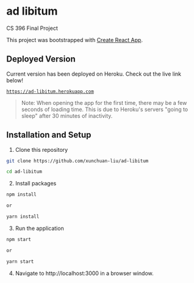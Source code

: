 # ad libitum

CS 396 Final Project

This project was bootstrapped with [Create React App](https://github.com/facebook/create-react-app).

## Deployed Version
Current version has been deployed on Heroku. Check out the live link below!

[`https://ad-libitum.herokuapp.com`](https://ad-libitum.herokuapp.com)


> Note: When opening the app for the first time, there may be a few seconds of loading time. This is due to Heroku's servers "going to sleep" after 30 minutes of inactivity.

## Installation and Setup

1. Clone this repository
```sh
git clone https://github.com/xunchuan-liu/ad-libitum

cd ad-libitum
```
2. Install packages
```sh
npm install 

or 

yarn install
```
3. Run the application
```sh
npm start

or

yarn start
```
4. Navigate to http://localhost:3000 in a browser window.